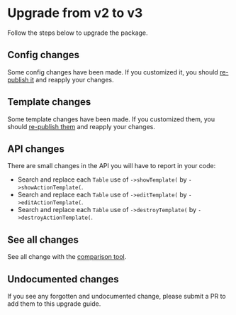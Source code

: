 # Upgrade from v2 to v3

Follow the steps below to upgrade the package.

## Config changes

Some config changes have been made. If you customized it, you should [re-publish it](../../README.md#configuration) and reapply your changes.

## Template changes

Some template changes have been made. If you customized them, you should [re-publish them](../../README.md#templates) and reapply your changes.

## API changes

There are small changes in the API you will have to report in your code:

* Search and replace each `Table` use of `->showTemplate(` by `->showActionTemplate(`.
* Search and replace each `Table` use of `->editTemplate(` by `->editActionTemplate(`.
* Search and replace each `Table` use of `->destroyTemplate(` by `->destroyActionTemplate(`.

## See all changes

See all change with the [comparison tool](https://github.com/Okipa/laravel-table/compare/2.0.0...3.0.0).

## Undocumented changes

If you see any forgotten and undocumented change, please submit a PR to add them to this upgrade guide.
